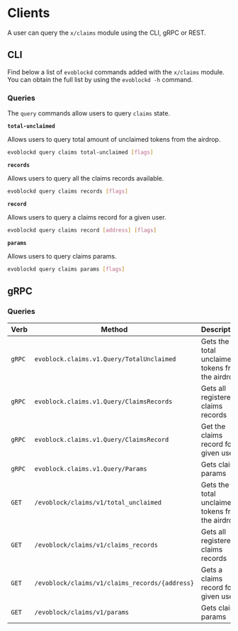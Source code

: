 <!--
order: 7
-->

# Clients

A user can query the `x/claims` module using the CLI, gRPC or REST.

## CLI

Find below a list of `evoblockd` commands added with the `x/claims` module. You can obtain the full list by using the `evoblockd -h` command.

### Queries

The `query` commands allow users to query `claims` state.

**`total-unclaimed`**

Allows users to query total amount of unclaimed tokens from the airdrop.

```bash
evoblockd query claims total-unclaimed [flags]
```

**`records`**

Allows users to query all the claims records available.

```bash
evoblockd query claims records [flags]
```

**`record`**

Allows users to query a claims record for a given user.

```bash
evoblockd query claims record [address] [flags]
```

**`params`**

Allows users to query claims params.

```bash
evoblockd query claims params [flags]
```

## gRPC

### Queries

| Verb   | Method                                     | Description                                      |
|--------|--------------------------------------------|--------------------------------------------------|
| `gRPC` | `evoblock.claims.v1.Query/TotalUnclaimed`     | Gets the total unclaimed tokens from the airdrop |
| `gRPC` | `evoblock.claims.v1.Query/ClaimsRecords`      | Gets all registered claims records               |
| `gRPC` | `evoblock.claims.v1.Query/ClaimsRecord`       | Get the claims record for a given user            |
| `gRPC` | `evoblock.claims.v1.Query/Params`             | Gets claims params                               |
| `GET`  | `/evoblock/claims/v1/total_unclaimed`         | Gets the total unclaimed tokens from the airdrop |
| `GET`  | `/evoblock/claims/v1/claims_records`          | Gets all registered claims records               |
| `GET`  | `/evoblock/claims/v1/claims_records/{address}` | Gets a claims record for a given user            |
| `GET`  | `/evoblock/claims/v1/params`                  | Gets claims params                               |
